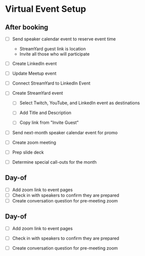 # Virtual Event Setup

## After booking
- [ ] Send speaker calendar event to reserve event time
    - StreamYard guest link is location
    - Invite all those who will participate
  
- [ ] Create LinkedIn event
- [ ] Update Meetup event

- [ ] Connect StreamYard to LinkedIn Event
- [ ] Create StreamYard event
    - [ ] Select Twitch, YouTube, and LinkedIn event as destinations
    - [ ] Add Title and Description
    - [ ] Copy link from "Invite Guest"


- [ ] Send next-month speaker calendar event for promo

- [ ] Create zoom meeting

- [ ] Prep slide deck
- [ ] Determine special call-outs for the month

## Day-of
- [ ] Add zoom link to event pages
- [ ] Check in with speakers to confirm they are prepared
- [ ] Create conversation question for pre-meeting zoom

## Day-of
- [ ] Add zoom link to event pages
- [ ] Check in with speakers to confirm they are prepared
- [ ] Create conversation question for pre-meeting zoom


